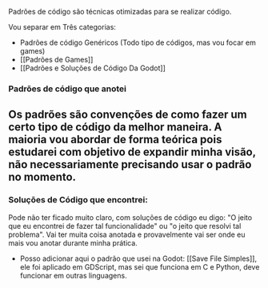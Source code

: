 Padrões de código são técnicas otimizadas para se realizar código.

Vou separar em Três categorias:
- Padrões de código Genéricos (Todo tipo de códigos, mas vou focar em games)
- [[Padrões de Games]]
- [[Padrões e Soluções de Código Da Godot]]

### Padrões de código que anotei
Os padrões são convenções de como fazer um certo tipo de código da melhor maneira. A maioria vou abordar de forma teórica pois estudarei com objetivo de expandir minha visão, não necessariamente precisando usar o padrão no momento.
- 

### Soluções de Código que encontrei:
Pode não ter ficado muito claro, com soluções de código eu digo: "O jeito que eu encontrei de fazer tal funcionalidade" ou "o jeito que resolvi tal problema". Vai ter muita coisa anotada e provavelmente vai ser onde eu mais vou anotar durante minha prática.
- Posso adicionar aqui o padrão que usei na Godot: [[Save File Simples]], ele foi aplicado em GDScript, mas sei que funciona em C e Python, deve funcionar em outras linguagens.


